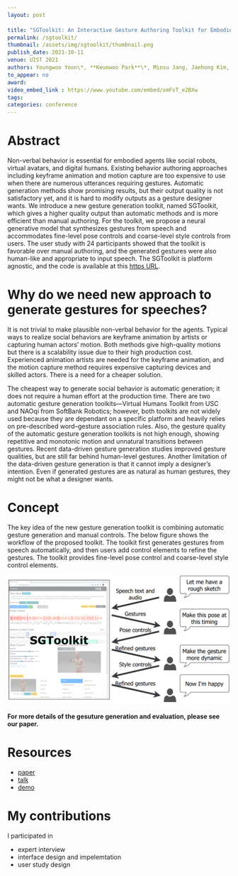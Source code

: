 ```yaml
---
layout: post

title: "SGToolkit: An Interactive Gesture Authoring Toolkit for Embodied Conversational Agents"
permalink: /sgtoolkit/
thumbnail: /assets/img/sgtoolkit/thumbnail.png
publish_date: 2021-10-11
venue: UIST 2021
authors: Youngwoo Yoon\*, **Keunwoo Park**\*, Minsu Jang, Jaehong Kim, Geehyuk Lee
to_appear: no
award:
video_embed_link : https://www.youtube.com/embed/xmFsT_e2BXw
tags:
categories: conference
---
```

# Abstract
Non-verbal behavior is essential for embodied agents like social robots, virtual avatars, and digital humans. Existing behavior authoring approaches including keyframe animation and motion capture are too expensive to use when there are numerous utterances requiring gestures. Automatic generation methods show promising results, but their output quality is not satisfactory yet, and it is hard to modify outputs as a gesture designer wants. We introduce a new gesture generation toolkit, named SGToolkit, which gives a higher quality output than automatic methods and is more efficient than manual authoring. For the toolkit, we propose a neural generative model that synthesizes gestures from speech and accommodates fine-level pose controls and coarse-level style controls from users. The user study with 24 participants showed that the toolkit is favorable over manual authoring, and the generated gestures were also human-like and appropriate to input speech. The SGToolkit is platform agnostic, and the code is available at this [https URL](https://github.com/ai4r/SGToolkit).

# Why do we need new approach to generate gestures for speeches?

It is not trivial to make plausible non-verbal behavior for the agents. Typical ways to realize social behaviors are keyframe animation by artists or capturing human actors’ motion. Both methods give high-quality motions but there is a scalability issue due to their high production cost. Experienced animation artists are needed for the keyframe animation, and the motion capture method requires expensive capturing devices and skilled actors. There is a need for a cheaper solution. 

The cheapest way to generate social behavior is automatic generation; it does not require a human effort at the production time. There are two automatic gesture generation toolkits—Virtual Humans Toolkit from USC and NAOqi from SoftBank Robotics; however, both toolkits are not widely used because they are dependant on a specific platform and heavily relies on pre-described word–gesture association rules. Also, the gesture quality of the automatic gesture generation toolkits is not high enough, showing repetitive and monotonic motion and unnatural transitions between gestures. Recent data-driven gesture generation studies improved gesture qualities, but are still far behind human-level gestures. Another limitation of the data-driven gesture generation is that it cannot imply a designer’s intention. Even if generated gestures are as natural as human gestures, they might not be what a designer wants.

# Concept

The key idea of the new gesture generation toolkit is combining automatic gesture generation and manual controls. The below figure shows the workflow of the proposed toolkit. The toolkit first generates gestures from speech automatically, and then users add control elements to refine the gestures. The toolkit provides fine-level pose control and coarse-level style control elements.

![concept](/assets/img/sgtoolkit/concept.png)

**For more details of the gesuture generation and evaluation, please see our paper.**

# Resources
- [paper](https://arxiv.org/abs/2108.04636)
- [talk](https://youtu.be/qClSOtLiVlc)
- [demo](https://youtu.be/qsK3p1S_K48)

# My contributions
I participated in
- expert interview
- interface design and impelemtation
- user study design
